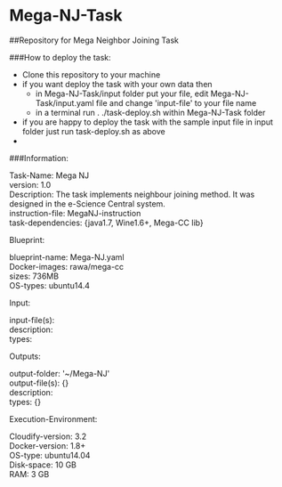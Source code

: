 # Mega-NJ-Task
##Repository for Mega Neighbor Joining Task 

###How to deploy the task:  
- Clone this repository to your machine   
- if you want deploy the task with your own data then  
  - in Mega-NJ-Task/input folder put your file, edit Mega-NJ-Task/input.yaml file and change 'input-file' to your file name  
  - in a terminal run . ./task-deploy.sh within Mega-NJ-Task folder  
- if you are happy to deploy the task with the sample input file in input folder just run task-deploy.sh as above  
- 
###Information:  

  Task-Name: Mega NJ  
  version: 1.0  
  Description: The task implements neighbour joining method. It was designed in the e-Science Central system.  
  instruction-file: MegaNJ-instruction  
  task-dependencies: {java1.7, Wine1.6+, Mega-CC lib}   
  
Blueprint:  
  
  blueprint-name: Mega-NJ.yaml  
  Docker-images: rawa/mega-cc  
  sizes: 736MB  
  OS-types: ubuntu14.4   
  
Input:  
  
  input-file(s):   
  description:   
  types:   
  
Outputs:  
  
  output-folder: '~/Mega-NJ'  
  output-file(s): {}  
  description:  
  types: {}  
  
Execution-Environment:  
  
  Cloudify-version: 3.2  
  Docker-version: 1.8+  
  OS-type: ubuntu14.04  
  Disk-space: 10 GB  
  RAM: 3 GB  
